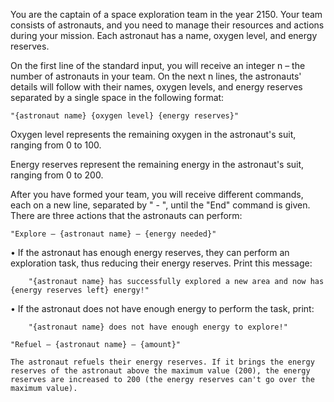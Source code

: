 You are the captain of a space exploration team in the year 2150. Your team consists of astronauts, and you need to manage their resources and actions during your mission. Each astronaut has a name, oxygen level, and energy reserves.

On the first line of the standard input, you will receive an integer n – the number of astronauts in your team. On the next n lines, the astronauts' details will follow with their names, oxygen levels, and energy reserves separated by a single space in the following format:

    "{astronaut name} {oxygen level} {energy reserves}" 

Oxygen level represents the remaining oxygen in the astronaut's suit, ranging from 0 to 100.

Energy reserves represent the remaining energy in the astronaut's suit, ranging from 0 to 200.

After you have formed your team, you will receive different commands, each on a new line, separated by " - ", until the "End" command is given. There are three actions that the astronauts can perform: 

    "Explore – {astronaut name} – {energy needed}"

•	If the astronaut has enough energy reserves, they can perform an exploration task, thus reducing their energy reserves. Print this message:

    	"{astronaut name} has successfully explored a new area and now has {energy reserves left} energy!"

•	If the astronaut does not have enough energy to perform the task, print:

    	"{astronaut name} does not have enough energy to explore!"

    "Refuel – {astronaut name} – {amount}"

	The astronaut refuels their energy reserves. If it brings the energy reserves of the astronaut above the maximum value (200), the energy reserves are increased to 200 (the energy reserves can't go over the maximum value).

